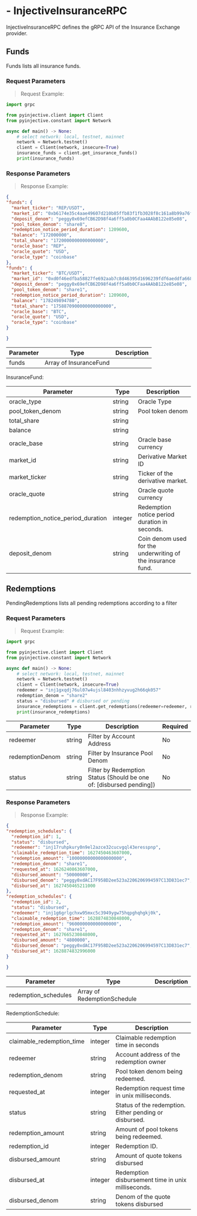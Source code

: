# - InjectiveInsuranceRPC
InjectiveInsuranceRPC defines the gRPC API of the Insurance Exchange provider.


## Funds

Funds lists all insurance funds.

### Request Parameters
> Request Example:

``` python
import grpc

from pyinjective.client import Client
from pyinjective.constant import Network

async def main() -> None:
    # select network: local, testnet, mainnet
    network = Network.testnet()
    client = Client(network, insecure=True)
    insurance_funds = client.get_insurance_funds()
    print(insurance_funds)
```

### Response Parameters
> Response Example:

``` json
{
"funds": {
  "market_ticker": "REP/USDT",
  "market_id": "0xb6174e35c4aae49607d210b85ffb83f1fb3028f8c161a8b99a76f29b689da240",
  "deposit_denom": "peggy0x69efCB62D98f4a6ff5a0b0CFaa4AAbB122e85e08",
  "pool_token_denom": "share8",
  "redemption_notice_period_duration": 1209600,
  "balance": "172000000",
  "total_share": "1720000000000000000",
  "oracle_base": "REP",
  "oracle_quote": "USD",
  "oracle_type": "coinbase"
},
"funds": {
  "market_ticker": "BTC/USDT",
  "market_id": "0xd0f46edfba58827fe692aab7c8d46395d1696239fdf6aeddfa668b73ca82ea30",
  "deposit_denom": "peggy0x69efCB62D98f4a6ff5a0b0CFaa4AAbB122e85e08",
  "pool_token_denom": "share1",
  "redemption_notice_period_duration": 1209600,
  "balance": "178249894780",
  "total_share": "1758870900000000000000",
  "oracle_base": "BTC",
  "oracle_quote": "USD",
  "oracle_type": "coinbase"
}

}
```

|Parameter|Type|Description|
|----|----|----|
|funds|Array of InsuranceFund||

InsuranceFund:

|Parameter|Type|Description|
|----|----|----|
|oracle_type|string|Oracle Type|
|pool_token_denom|string|Pool token denom|
|total_share|string||
|balance|string||
|oracle_base|string|Oracle base currency|
|market_id|string|Derivative Market ID|
|market_ticker|string|Ticker of the derivative market.|
|oracle_quote|string|Oracle quote currency|
|redemption_notice_period_duration|integer|Redemption notice period duration in seconds.|
|deposit_denom|string|Coin denom used for the underwriting of the insurance fund.|


## Redemptions

PendingRedemptions lists all pending redemptions according to a filter

### Request Parameters
> Request Example:

``` python
import grpc

from pyinjective.client import Client
from pyinjective.constant import Network

async def main() -> None:
    # select network: local, testnet, mainnet
    network = Network.testnet()
    client = Client(network, insecure=True)
    redeemer = "inj1gxqdj76ul07w4ujsl8403nhhzyvug2h66qk057"
    redemption_denom = "share2"
    status = "disbursed" # disbursed or pending
    insurance_redemptions = client.get_redemptions(redeemer=redeemer, redemption_denom=redemption_denom, status=status)
    print(insurance_redemptions)
```

|Parameter|Type|Description|Required|
|----|----|----|----|
|redeemer|string|Filter by Account Address|No|
|redemptionDenom|string|Filter by Insurance Pool Denom|No|
|status|string|Filter by Redemption Status (Should be one of: [disbursed pending])|No|


### Response Parameters
> Response Example:

``` json
{
"redemption_schedules": {
  "redemption_id": 1,
  "status": "disbursed",
  "redeemer": "inj17ruhpkury0n9el2azce32cucvgql43eresspnp",
  "claimable_redemption_time": 1627450463607000,
  "redemption_amount": "10000000000000000000",
  "redemption_denom": "share1",
  "requested_at": 1626240863607000,
  "disbursed_amount": "50000000",
  "disbursed_denom": "peggy0xdAC17F958D2ee523a2206206994597C13D831ec7",
  "disbursed_at": 1627450465211000
},
"redemption_schedules": {
  "redemption_id": 2,
  "status": "disbursed",
  "redeemer": "inj1g6grlgchxw95mxc5c3949ygw75hqpghqhgkj0k",
  "claimable_redemption_time": 1628874830848000,
  "redemption_amount": "960000000000000000",
  "redemption_denom": "share1",
  "requested_at": 1627665230848000,
  "disbursed_amount": "4800000",
  "disbursed_denom": "peggy0xdAC17F958D2ee523a2206206994597C13D831ec7",
  "disbursed_at": 1628874832996000
}

}
```

|Parameter|Type|Description|
|----|----|----|
|redemption_schedules|Array of RedemptionSchedule||

RedemptionSchedule:

|Parameter|Type|Description|
|----|----|----|
|claimable_redemption_time|integer|Claimable redemption time in seconds|
|redeemer|string|Account address of the redemption owner|
|redemption_denom|string|Pool token denom being redeemed.|
|requested_at|integer|Redemption request time in unix milliseconds.|
|status|string|Status of the redemption. Either pending or disbursed.|
|redemption_amount|string|Amount of pool tokens being redeemed.|
|redemption_id|integer|Redemption ID.|
|disbursed_amount|string|Amount of quote tokens disbursed|
|disbursed_at|integer|Redemption disbursement time in unix milliseconds.|
|disbursed_denom|string|Denom of the quote tokens disbursed|

